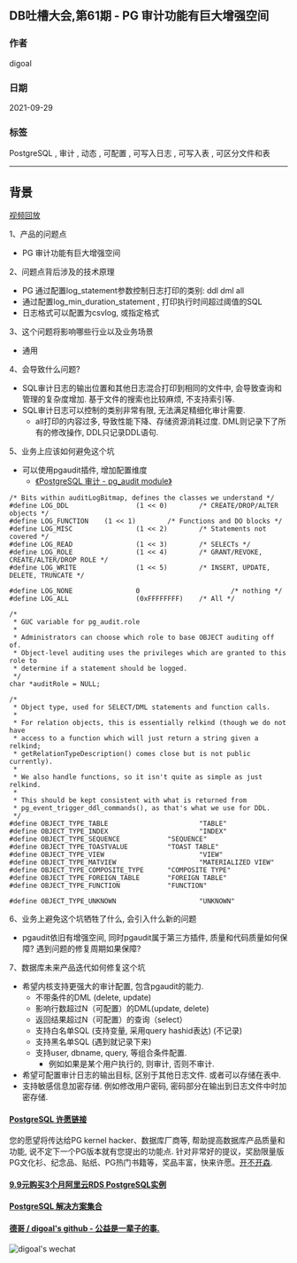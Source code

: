 ## DB吐槽大会,第61期 - PG 审计功能有巨大增强空间  
  
### 作者  
digoal  
  
### 日期  
2021-09-29  
  
### 标签  
PostgreSQL , 审计 , 动态 , 可配置 , 可写入日志 , 可写入表 , 可区分文件和表    
  
----  
  
## 背景  
[视频回放]()  
  
1、产品的问题点  
- PG 审计功能有巨大增强空间  
  
2、问题点背后涉及的技术原理  
- PG 通过配置log_statement参数控制日志打印的类别: ddl dml all  
- 通过配置log_min_duration_statement , 打印执行时间超过阈值的SQL  
- 日志格式可以配置为csvlog, 或指定格式    
  
3、这个问题将影响哪些行业以及业务场景  
- 通用  
  
4、会导致什么问题?  
- SQL审计日志的输出位置和其他日志混合打印到相同的文件中, 会导致查询和管理的复杂度增加. 基于文件的搜索也比较麻烦, 不支持索引等.   
- SQL审计日志可以控制的类别非常有限, 无法满足精细化审计需要.   
    - all打印的内容过多, 导致性能下降、存储资源消耗过度. DML则记录下了所有的修改操作, DDL只记录DDL语句.   
  
5、业务上应该如何避免这个坑  
- 可以使用pgaudit插件, 增加配置维度  
    - [《PostgreSQL 审计 - pg_audit module》](../201505/20150515_01.md)    
  
```  
/* Bits within auditLogBitmap, defines the classes we understand */    
#define LOG_DDL                 (1 << 0)        /* CREATE/DROP/ALTER objects */    
#define LOG_FUNCTION    (1 << 1)        /* Functions and DO blocks */    
#define LOG_MISC                (1 << 2)        /* Statements not covered */    
#define LOG_READ                (1 << 3)        /* SELECTs */    
#define LOG_ROLE                (1 << 4)        /* GRANT/REVOKE, CREATE/ALTER/DROP ROLE */    
#define LOG_WRITE               (1 << 5)        /* INSERT, UPDATE, DELETE, TRUNCATE */    
    
#define LOG_NONE                0                       /* nothing */    
#define LOG_ALL                 (0xFFFFFFFF)    /* All */  
  
/*    
 * GUC variable for pg_audit.role    
 *    
 * Administrators can choose which role to base OBJECT auditing off of.    
 * Object-level auditing uses the privileges which are granted to this role to    
 * determine if a statement should be logged.    
 */    
char *auditRole = NULL;    
    
/*    
 * Object type, used for SELECT/DML statements and function calls.    
 *    
 * For relation objects, this is essentially relkind (though we do not have    
 * access to a function which will just return a string given a relkind;    
 * getRelationTypeDescription() comes close but is not public currently).    
 *    
 * We also handle functions, so it isn't quite as simple as just relkind.    
 *    
 * This should be kept consistent with what is returned from    
 * pg_event_trigger_ddl_commands(), as that's what we use for DDL.    
 */    
#define OBJECT_TYPE_TABLE                       "TABLE"    
#define OBJECT_TYPE_INDEX                       "INDEX"    
#define OBJECT_TYPE_SEQUENCE            "SEQUENCE"    
#define OBJECT_TYPE_TOASTVALUE          "TOAST TABLE"    
#define OBJECT_TYPE_VIEW                        "VIEW"    
#define OBJECT_TYPE_MATVIEW                     "MATERIALIZED VIEW"    
#define OBJECT_TYPE_COMPOSITE_TYPE      "COMPOSITE TYPE"    
#define OBJECT_TYPE_FOREIGN_TABLE       "FOREIGN TABLE"    
#define OBJECT_TYPE_FUNCTION            "FUNCTION"    
    
#define OBJECT_TYPE_UNKNOWN                     "UNKNOWN"    
```  
  
6、业务上避免这个坑牺牲了什么, 会引入什么新的问题  
- pgaudit依旧有增强空间, 同时pgaudit属于第三方插件, 质量和代码质量如何保障? 遇到问题的修复周期如果保障?   
  
7、数据库未来产品迭代如何修复这个坑  
- 希望内核支持更强大的审计配置, 包含pgaudit的能力.  
    - 不带条件的DML (delete, update)   
    - 影响行数超过N（可配置）的DML(update, delete)  
    - 返回结果超过N（可配置）的查询（select）  
    - 支持白名单SQL (支持变量, 采用query hashid表达) (不记录)  
    - 支持黑名单SQL (遇到就记录下来)  
    - 支持user, dbname, query, 等组合条件配置.   
        - 例如如果是某个用户执行的, 则审计, 否则不审计.   
- 希望可配置审计日志的输出目标, 区别于其他日志文件. 或者可以存储在表中.   
- 支持敏感信息加密存储. 例如修改用户密码, 密码部分在输出到日志文件中时加密存储.    
  
  
  
#### [PostgreSQL 许愿链接](https://github.com/digoal/blog/issues/76 "269ac3d1c492e938c0191101c7238216")
您的愿望将传达给PG kernel hacker、数据库厂商等, 帮助提高数据库产品质量和功能, 说不定下一个PG版本就有您提出的功能点. 针对非常好的提议，奖励限量版PG文化衫、纪念品、贴纸、PG热门书籍等，奖品丰富，快来许愿。[开不开森](https://github.com/digoal/blog/issues/76 "269ac3d1c492e938c0191101c7238216").  
  
  
#### [9.9元购买3个月阿里云RDS PostgreSQL实例](https://www.aliyun.com/database/postgresqlactivity "57258f76c37864c6e6d23383d05714ea")
  
  
#### [PostgreSQL 解决方案集合](https://yq.aliyun.com/topic/118 "40cff096e9ed7122c512b35d8561d9c8")
  
  
#### [德哥 / digoal's github - 公益是一辈子的事.](https://github.com/digoal/blog/blob/master/README.md "22709685feb7cab07d30f30387f0a9ae")
  
  
![digoal's wechat](../pic/digoal_weixin.jpg "f7ad92eeba24523fd47a6e1a0e691b59")
  
